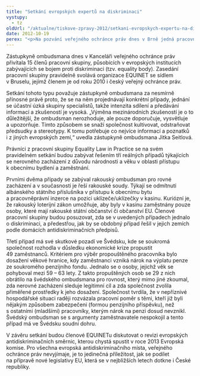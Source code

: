 ```yaml
---
title: "Setkání evropských expertů na diskriminaci"
vystupy:
  - tz
oldUrl: "/aktualne/tiskove-zpravy-2012/setkani-evropskych-expertu-na-diskriminaci"
date: 2012-10-19
perex: "<p>Na pozvání veřejného ochránce práv dnes v Brně jedná pracovní skupina Equality Law in Practice evropské sítě antidiskriminačních míst EQUINET, jejímž je ombudsman rovněž členem. Cílem jednání je sdílet evropské zkušenosti z řešení konkrétních případů z oblasti ochrany před diskriminací.</p>"
---
```


<!-- imported from the old website -->

<p>Zástupkyně ombudsmana dnes v Kanceláři veřejného ochránce práv přivítala 15 členů pracovní skupiny, působících v evropských institucích zabývajících se bojem proti diskriminaci (tzv. equality body). Zasedání pracovní skupiny pravidelně svolává organizace EQUINET se sídlem v Bruselu, jejímž členem je od roku 2010 i český veřejný ochránce práv. </p><p>Setkání tohoto typu považuje zástupkyně ombudsmana za nesmírně přínosné právě proto, že se na něm projednávají konkrétní případy, jednání se účastní úzká skupiny specialistů, takže intenzita sdílení a předávání informací a zkušeností je vysoká. „Výměna mezinárodních zkušeností je o to důležitější, že ombudsman nerozhoduje, ale pouze doporučuje, vysvětluje a upozorňuje. Tímto způsobem se snaží společnost kultivovat, odstraňovat předsudky a stereotypy. K tomu potřebuje co nejvíce informací a poznatků i z jiných evropských zemí,“ uvedla zástupkyně ombudsmana Jitka Seitlová.</p><p>Právníci z pracovní skupiny Equality Law in Practice se na svém pravidelném setkání budou zabývat řešením tří reálných případů týkajících se nerovného zacházení z důvodu národnosti a věku v oblasti přístupu k obecnímu bydlení a zaměstnání. </p><p>Prvními dvěma případy se zabýval rakouský ombudsman pro rovné zacházení a v současnosti je řeší rakouské soudy. Týkají se odmítnutí albánského státního příslušníka v přístupu k obecnímu bytu a pracovněprávní inzerce na pozici uklízeče/uklízečky v kasinu. Kuriózní je, že rakouský loterijní zákon umožňuje, aby byly v kasinu zaměstnány pouze osoby, které mají rakouské státní občanství či občanství EU. Členové pracovní skupiny budou posuzovat, zda se v uvedených případech jednalo o diskriminaci, a předestřou, jak by se obdobný případ řešil v jejich zemích podle domácích antidiskriminačních předpisů.</p><p>Třetí případ má své skutkové pozadí ve Švédsku, kde se soukromá společnost rozhodla v důsledku ekonomické krize propustit 49 zaměstnanců. Kritériem pro výběr propouštěného pracovníka bylo dosažení věkové hranice, kdy zaměstnanci vzniká nárok na výplatu penze ze soukromého penzijního fondu. Jednalo se o osoby, jejichž věk se pohyboval mezi 59 – 63 lety. Z takto propuštěných osob se 29 z nich obrátilo na švédského ombudsmana pro rovnost, který mimo jiné zkoumal, zda nerovné zacházení sleduje legitimní cíl a zda společnost zvolila přiměřené prostředky k jeho dosažení. Společnost tvrdila, že v nepříznivé hospodářské situaci raději rozvázala pracovní poměr s těmi, kteří již byli nějakým způsobem zabezpečeni (formou penzijního příspěvku), než s ostatními (mladšími) pracovníky, kterým nárok na penzi dosud nevznikl. Švédský ombudsman se s argumenty zaměstnavatele nespokojil a tento případ má ve Švédsku soudní dohru. </p><p>V závěru setkání budou členové EQUINETu diskutovat o revizi evropských antidiskriminačních směrnic, kterou chystá spustit v roce 2013 Evropská komise. Pro všechna evropská antidiskriminačního místa, veřejného ochránce práv nevyjímaje, je to jedinečná příležitost, jak se podílet na přípravě nové legislativy EU, která se v nejbližších letech dotkne i České republiky.</p>
